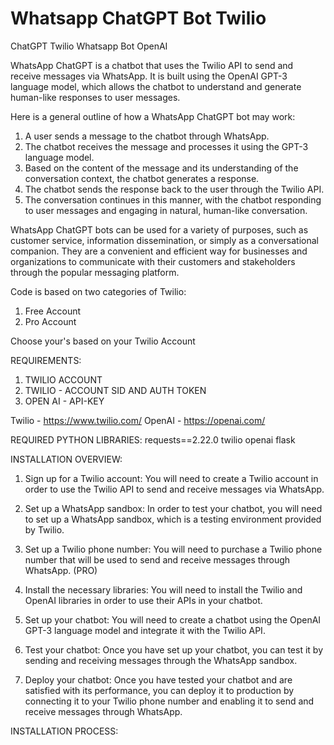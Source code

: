 # Whatsapp ChatGPT Bot Twilio
ChatGPT Twilio Whatsapp Bot OpenAI

WhatsApp ChatGPT is a chatbot that uses the Twilio API to send and receive messages via WhatsApp. It is built using the OpenAI GPT-3 language model, which allows the chatbot to understand and generate human-like responses to user messages.

Here is a general outline of how a WhatsApp ChatGPT bot may work:

 1. A user sends a message to the chatbot through WhatsApp.
 2. The chatbot receives the message and processes it using the GPT-3 language model.
 3. Based on the content of the message and its understanding of the conversation context, the chatbot generates a response.
 4. The chatbot sends the response back to the user through the Twilio API.
 5. The conversation continues in this manner, with the chatbot responding to user messages and engaging in natural, human-like conversation.

WhatsApp ChatGPT bots can be used for a variety of purposes, such as customer service, information dissemination, or simply as a conversational companion. They are a convenient and efficient way for businesses and organizations to communicate with their customers and stakeholders through the popular messaging platform.

Code is based on two categories of Twilio:
 1. Free Account
 2. Pro Account
 
Choose your's based on your Twilio Account
 
 
 
REQUIREMENTS:
 1. TWILIO ACCOUNT
 2. TWILIO - ACCOUNT SID AND AUTH TOKEN
 3. OPEN AI - API-KEY

Twilio - https://www.twilio.com/
OpenAI - https://openai.com/


REQUIRED PYTHON LIBRARIES:
requests==2.22.0
twilio
openai
flask


INSTALLATION OVERVIEW:

 1. Sign up for a Twilio account: You will need to create a Twilio account in order to use the Twilio API to send and receive messages via WhatsApp.

 2. Set up a WhatsApp sandbox: In order to test your chatbot, you will need to set up a WhatsApp sandbox, which is a testing environment provided by Twilio.

 3. Set up a Twilio phone number: You will need to purchase a Twilio phone number that will be used to send and receive messages through WhatsApp.
(PRO)

 4. Install the necessary libraries: You will need to install the Twilio and OpenAI libraries in order to use their APIs in your chatbot.

 5. Set up your chatbot: You will need to create a chatbot using the OpenAI GPT-3 language model and integrate it with the Twilio API.

 6. Test your chatbot: Once you have set up your chatbot, you can test it by sending and receiving messages through the WhatsApp sandbox.

 7. Deploy your chatbot: Once you have tested your chatbot and are satisfied with its performance, you can deploy it to production by connecting it to your Twilio phone number and enabling it to send and receive messages through WhatsApp.
 

INSTALLATION PROCESS:
